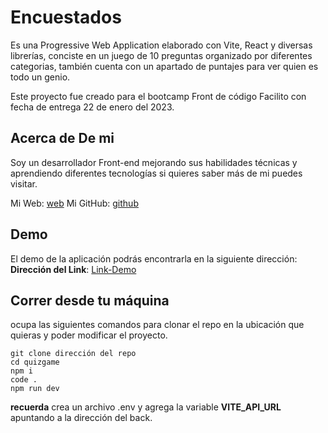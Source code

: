 # Encuestados

Es una Progressive Web Application elaborado con Vite, React y diversas librerías, conciste en un juego de 10 preguntas organizado por diferentes categorias,
también cuenta con un apartado de puntajes para ver quien es todo un genio.

Este proyecto fue creado para el bootcamp Front de código Facilito con fecha de entrega 22 de enero del 2023.

## Acerca de De mi

Soy un desarrollador Front-end mejorando sus habilidades técnicas y aprendiendo diferentes tecnologías si quieres saber más de mi puedes visitar.

Mi Web: [web](https://urielbm.dev/)
Mi GitHub: [github](https://github.com/UrielBm)

## Demo

El demo de la aplicación podrás encontrarla en la siguiente dirección:
**Dirección del Link**: [Link-Demo](https://quizgameuri.vercel.app/)

## Correr desde tu máquina

ocupa las siguientes comandos para clonar el repo en la ubicación que quieras y poder modificar el proyecto.

```
git clone dirección del repo
cd quizgame
npm i
code .
npm run dev
```
**recuerda** crea un archivo .env y agrega la variable **VITE_API_URL** apuntando a la dirección del back. 

